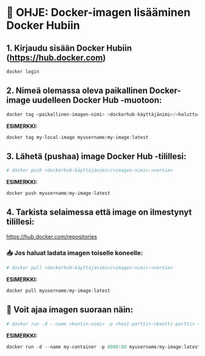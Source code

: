 
# 🐳 OHJE: Docker-imagen lisääminen Docker Hubiin

## 1. Kirjaudu sisään Docker Hubiin (https://hub.docker.com)
```PowerShell
docker login
```

## 2. Nimeä olemassa oleva paikallinen Docker-image uudelleen Docker Hub -muotoon:
```PowerShell
docker tag <paikallinen-imagen-nimi> <dockerhub-käyttäjänimi>/<haluttu-imagen-nimi>:<versio>
```

**ESIMERKKI:**
```PowerShell
docker tag my-local-image myusername/my-image:latest
```

## 3. Lähetä (pushaa) image Docker Hub -tilillesi:
```PowerShell
# docker push <dockerhub-käyttäjänimi>/<imagen-nimi>:<versio>
```

**ESIMERKKI:**
```PowerShell
docker push myusername/my-image:latest
````

## 4. Tarkista selaimessa että image on ilmestynyt tilillesi:
https://hub.docker.com/repositories

### 📥 Jos haluat ladata imagen toiselle koneelle:

```PowerShell
# docker pull <dockerhub-käyttäjänimi>/<imagen-nimi>:<versio>
```

**ESIMERKKI:**
```PowerShell
docker pull myusername/my-image:latest
```

## 🏁 Voit ajaa imagen suoraan näin:

```PowerShell
# docker run -d --name <kontin-nimi> -p <host-portti>:<kontti-portti> <dockerhub-käyttäjänimi>/<imagen-nimi>:<versio>
```

**ESIMERKKI:**
```PowerShell
docker run -d --name my-container -p 8080:80 myusername/my-image:latest
```
